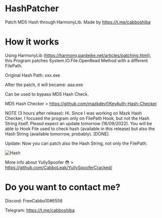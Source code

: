 # HashPatcher
Patch MD5 Hash through HarmonyLib. Made by https://t.me/cabboshiba

# How it works

Using HarmonyLib (https://harmony.pardeike.net/articles/patching.html), this Program patches System.IO.File.OpenRead Method with a different FilePath.

Original Hash Path: xxx.exe

After the patch, it will became: aaa.exe

Can be used to bypass MD5 Hash Check.

MD5 Hash Checker > https://github.com/mazkdevf/KeyAuth-Hash-Checker

NOTE (3 hours after release): Hi. Since I was working on Mazk Hash Checker, I focused the program only on FilePath Hook, but not the Hash String itself. Pleasd expect an update tomorrow (16/09/2022). You will be able to Hook File used to check hash (available in this release) but also the Hash String (available tomorrow, probably).  [DONE]

Update: Now you can patch also the Hash String, not only the FilePath.

![Hash](https://user-images.githubusercontent.com/92642446/190469952-941c016a-0f21-47fc-96b1-8a178da814e1.png)

More info about YullySpoofer :flushed: > https://github.com/CabboLeak/YullySpooferCracked/

# Do you want to contact me?

Discord: FreeCabbo10#6558

Telegram: https://t.me/cabboshiba



